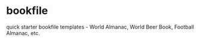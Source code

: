# bookfile
quick starter bookfile templates -  World Almanac, World Beer Book, Football Almanac, etc.

